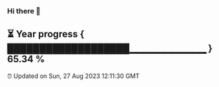 ### Hi there 👋
⏳ Year progress { ███████████████████▁▁▁▁▁▁▁▁▁▁▁ } 65.34 %
---
⏰ Updated on Sun, 27 Aug 2023 12:11:30 GMT

